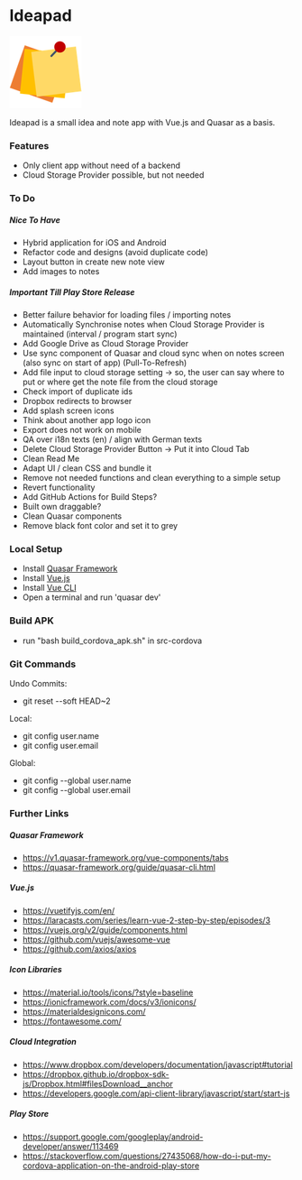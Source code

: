 # Ideapad
![Alt text](/src/statics/logo_three_post_its/three_post_its_128x128.png?raw=true "Ideapad Logo")

Ideapad is a small idea and note app with Vue.js and Quasar as a basis.

### Features
- Only client app without need of a backend
- Cloud Storage Provider possible, but not needed

### To Do
##### Nice To Have
- Hybrid application for iOS and Android
- Refactor code and designs (avoid duplicate code)
- Layout button in create new note view
- Add images to notes

##### Important Till Play Store Release
- Better failure behavior for loading files / importing notes
- Automatically Synchronise notes when Cloud Storage Provider is maintained (interval / program start sync)
- Add Google Drive as Cloud Storage Provider
- Use sync component of Quasar and cloud sync when on notes screen (also sync on start of app) (Pull-To-Refresh)
- Add file input to cloud storage setting -> so, the user can say where to put or where get the note file from the cloud storage
- Check import of duplicate ids
- Dropbox redirects to browser
- Add splash screen icons
- Think about another app logo icon
- Export does not work on mobile
- QA over i18n texts (en) / align with German texts
- Delete Cloud Storage Provider Button -> Put it into Cloud Tab
- Clean Read Me
- Adapt UI / clean CSS and bundle it
- Remove not needed functions and clean everything to a simple setup
- Revert functionality
- Add GitHub Actions for Build Steps?
- Built own draggable?
- Clean Quasar components
- Remove black font color and set it to grey

### Local Setup
- Install [Quasar Framework](https://v1.quasar-framework.org/quasar-cli/installation)
- Install [Vue.js](https://vuejs.org/)
- Install [Vue CLI](https://cli.vuejs.org)
- Open a terminal and run 'quasar dev'

### Build APK
- run "bash build_cordova_apk.sh" in src-cordova

### Git Commands
Undo Commits:
- git reset --soft HEAD~2

Local:
- git config user.name <NAME>
- git config user.email <EMAIL>

Global:
- git config --global user.name <NAME>
- git config --global user.email <EMAIL>

### Further Links

##### Quasar Framework
- https://v1.quasar-framework.org/vue-components/tabs
- https://quasar-framework.org/guide/quasar-cli.html

##### Vue.js
- https://vuetifyjs.com/en/
- https://laracasts.com/series/learn-vue-2-step-by-step/episodes/3
- https://vuejs.org/v2/guide/components.html
- https://github.com/vuejs/awesome-vue
- https://github.com/axios/axios

##### Icon Libraries
- https://material.io/tools/icons/?style=baseline
- https://ionicframework.com/docs/v3/ionicons/
- https://materialdesignicons.com/
- https://fontawesome.com/

##### Cloud Integration
- https://www.dropbox.com/developers/documentation/javascript#tutorial
- https://dropbox.github.io/dropbox-sdk-js/Dropbox.html#filesDownload__anchor
- https://developers.google.com/api-client-library/javascript/start/start-js

##### Play Store
- https://support.google.com/googleplay/android-developer/answer/113469
- https://stackoverflow.com/questions/27435068/how-do-i-put-my-cordova-application-on-the-android-play-store
